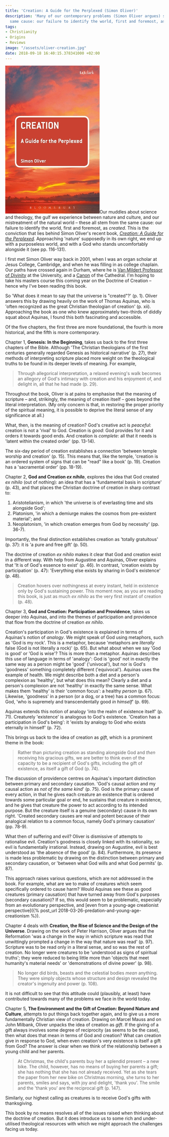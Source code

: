 ```yaml
---
title: 'Creation: A Guide for the Perplexed (Simon Oliver)'
description: 'Many of our contemporary problems (Simon Oliver argues) stem from the
  same cause: our failure to identify the world, first and foremost, as created.'
tags:
- Christianity
- Origins
- Reviews
image: "/assets/oliver-creation.jpg"
date: 2018-09-18 16:40:15.378341000 +02:00
---
```

[<img alt="Creation: A Guide for the Perplexed, by Simon Oliver" src="/assets/oliver-creation.jpg" class="alignright" />](https://www.bloomsbury.com/uk/creation-a-guide-for-the-perplexed-9780567656087/ "Creation: A Guide for the Perplexed, by Simon Oliver")Our muddles about science and theology, the gulf we experience between nature and culture, and our mistreatment of the natural world &ndash; these all stem from the same cause: our failure to identify the world, first and foremost, as _created_. This is the conviction that lies behind Simon Oliver's recent book, [_Creation: A Guide for the Perplexed_](https://www.bloomsbury.com/uk/creation-a-guide-for-the-perplexed-9780567656087/). Approaching 'nature' supposedly in its own right, we end up with a purposeless world, and with a God who stands uncomfortably alongside it (see pp. 116-131).

I first met Simon Oliver way back in 2001, when I was an organ scholar at Jesus College, Cambridge, and when he was filling in as college chaplain. Our paths have crossed again in Durham, where he is [Van Mildert Professor of Divinity](https://www.dur.ac.uk/theology.religion/staff/profile/?id=14140) at the University, and a [Canon](https://www.durhamcathedral.co.uk/governance-durham-cathedral) of the Cathedral. I'm hoping to take his masters course this coming year on the Doctrine of Creation &ndash; hence why I've been reading this book.

So 'What does it mean to say that the universe is "created"?' (p. 1). Oliver answers this by drawing heavily on the work of Thomas Aquinas, who is 'often recognized as the great Christian theologian of creation' (p. xii). Approaching the book as one who knew approximately two-thirds of diddly squat about Aquinas, I found this both fascinating and accessible.

Of the five chapters, the first three are more foundational, the fourth is more historical, and the fifth is more contemporary.

Chapter 1, **Genesis: In the Beginning**, takes us back to the first three chapters of the Bible. Although 'The Christian theologians of the first centuries generally regarded Genesis as historical narrative' (p. 27), their methods of interpreting scripture placed more weight on the theological truths to be found in its deeper levels of meaning. For example,

> Through allegorical interpretation, a relaxed evening's walk becomes an allegory of God's intimacy with creation and his enjoyment of, and delight in, all that he had made (p. 29).

Throughout the book, Oliver is at pains to emphasise that the meaning of scripture &ndash; and, strikingly, the meaning of creation itself &ndash; goes beyond the literal interpretation. (My only concern is that, in restoring the proper priority of the spiritual meaning, it is possible to deprive the literal sense of any significance at all.)

What, then, is the meaning of creation? God's creative act is _peaceful_: creation is not a 'rival' to God. Creation is _good_: God provides for it and orders it towards good ends. And creation is _complete_: all that it needs is 'latent within the created order' (pp. 13-14).

The six-day period of creation establishes a connection 'between temple worship and creation' (p. 15). This means that, like the temple, 'creation is an ordered system of signs that can be "read" like a book' (p. 19). Creation has a 'sacramental order' (pp. 18-19).

Chapter 2, **God and Creation _ex nihilo_**, explores the idea that God created _ex nihilo_ (out of nothing): an idea that has a 'fundamental basis in scripture' (p. 43), and that places the Christian doctrine of creation in sharp contrast to:

1. Aristotelianism, in which 'the universe is of everlasting time and sits alongside God';
1. Platonism, 'in which a demiurge makes the cosmos from pre-existent material'; and
1. Neoplatonism, 'in which creation emerges from God by necessity' (pp. 36-7).

Importantly, the final distinction establishes creation as 'totally gratuitous' (p. 37): it is 'a pure and free gift' (p. 50).

The doctrine of creation _ex nihilo_ makes it clear that God and creation exist in a different way. With help from Augustine and Aquinas, Oliver explains that 'It is of God's essence to exist' (p. 46). In contrast, 'creation exists by participation' (p. 47): 'Everything else exists by sharing in God's existence' (p. 48).

> Creation hovers over nothingness at every instant, held in existence only by God's sustaining power. This moment now, as you are reading this book, is just as much _ex nihilo_ as the very first instant of creation (p. 48).

Chapter 3, **God and Creation: Participation and Providence**, takes us deeper into Aquinas, and into the themes of participation and providence that flow from the doctrine of creation _ex nihilo_.

Creation's participation in God's existence is explained in terms of Aquinas's notion of _analogy_. We might speak of God using metaphors, such as 'God is my rock'. This is a metaphor, because 'metaphors are _literally_ false (God is not literally a rock)' (p. 65). But what about when we say 'God is good' or 'God is wise'? This is more than a metaphor. Aquinas describes this use of language in terms of 'analogy': God is 'good' not in exactly the same way as a person might be 'good' ('univocal'), but nor is God's 'goodness' something completely different ('equivocal'). Aquinas uses the example of health. We might describe both a diet and a person's complexion as 'healthy', but what does this mean? Clearly a diet and a person's complexion are not 'healthy' in exactly the same sense. What makes them 'healthy' is their 'common focus': a healthy _person_ (p. 67). Likewise, 'goodness' in a person (or a dog, or a tree) has a common focus: God, 'who is supremely and transcendentally good _in himself_' (p. 69).

Aquinas extends this notion of analogy 'into the realm of existence itself' (p. 71). Creaturely 'existence' is analogous to God's existence. 'Creation has a participation in God's being': it 'exists by analogy to God who exists eternally in himself' (p. 72).

This brings us back to the idea of creation as _gift_, which is a prominent theme in the book:

> Rather than picturing creation as standing alongside God and _then_ receiving his gracious gifts, we are better to think even of the capacity to be a recipient of God's gifts, including the gift of existence, as itself a gift of God (p. 74).

The discussion of providence centres on Aquinas's important distinction between primary and secondary causation. 'God's causal action and my causal action as _not of the same kind_' (p. 75). God is the primary cause of every action, in that he gives each creature an existence that is ordered towards some particular goal or end, he sustains that creature in existence, and he gives that creature the power to act according to its intended purpose. But the creature itself is a genuine (secondary) cause in its own right. 'Created secondary causes are real and potent because of their analogical relation to a common focus, namely God's primary causation' (pp. 78-9).

What then of suffering and evil? Oliver is dismissive of attempts to rationalise evil. Creation's goodness is closely linked with its rationality, so evil is fundamentally irrational. Instead, drawing on Augustine, evil is best understood as 'the absence of the good' (p. 84). Furthermore, its presence is made less problematic by drawing on the distinction between primary and secondary causation, or 'between what God wills and what God permits' (p. 87).

This approach raises various questions, which are not addressed in the book. For example, what are we to make of creatures which seem specifically ordered to cause harm? Would Aquinas see these as good creatures (primary causation) that have turned away from God's purposes (secondary causation)? If so, this would seem to be problematic, especially from an evolutionary perspective, and [even from a young-age creationist perspective]({% post_url 2018-03-26-predation-and-young-age-creationism %}).

Chapter 4 deals with **Creation, the Rise of Science and the Design of the Universe**. Drawing on the work of Peter Harrison, Oliver argues that the Reformation 'was a change in the way in which scripture was read that unwittingly prompted a change in the way that nature was read' (p. 97). Scripture was to be read only in a literal sense, and so was the rest of creation. No longer were creatures to be 'understood as signs of spiritual truths'; they were reduced to being little more than 'objects that meet humanity's material needs' or 'demonstrations of divine power' (p. 98).

> No longer did birds, beasts and the celestial bodies _mean_ anything. They were simply objects whose structure and design revealed the creator's ingenuity and power (p. 108).

It is not difficult to see that this attitude could (plausibly, at least) have contributed towards many of the problems we face in the world today.

Chapter 5, **The Environment and the Gift of Creation: Beyond Nature and Culture**, attempts to put things back together again, and to give us a more fundamentally Christian view of creation. Drawing on Marcel Mauss and on John Milbank, Oliver unpacks the idea of creation as _gift_. If the giving of a gift always involves some degree of reciprocity (as seems to be the case), then what does that mean in terms of God and creation? What can creation give in response to God, when even creation's very existence is itself a gift from God? The answer is clear when we think of the relationship between a young child and her parents.

> At Christmas, the child's parents buy her a splendid present &ndash; a new bike. The child, however, has no means of buying her parents a gift; she has nothing that she has not already received. Yet as she tears the paper from her new bike on Christmas morning, she turns to her parents, smiles and says, with joy and delight, 'thank you'. The smile and the 'thank you' are the reciprocal gift (p. 147).

Similarly, our highest calling as creatures is to receive God's gifts with thanksgiving.

This book by no means resolves all of the issues raised when thinking about the doctrine of creation. But it does introduce us to some rich and under-utilised theological resources with which we might approach the challenges facing us today.

